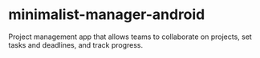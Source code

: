 # minimalist-manager-android
Project management app that allows teams to collaborate on projects, set tasks and deadlines, and track progress.

